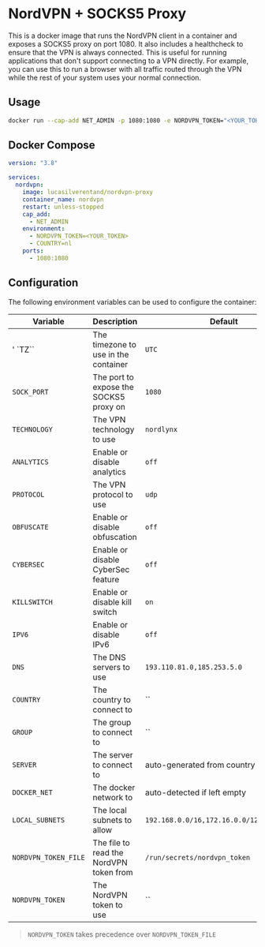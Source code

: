 # NordVPN + SOCKS5 Proxy

This is a docker image that runs the NordVPN client in a container and exposes a SOCKS5 proxy on port 1080. It also includes a healthcheck to ensure that the VPN is always connected. This is useful for running applications that don't support connecting to a VPN directly. For example, you can use this to run a browser with all traffic routed through the VPN while the rest of your system uses your normal connection.

## Usage

```bash
docker run --cap-add NET_ADMIN -p 1080:1080 -e NORDVPN_TOKEN="<YOUR_TOKEN>" -e COUNTRY="nl" -d lucasilverentand/nordvpn-proxy
```

## Docker Compose

```yaml
version: "3.8"

services:
  nordvpn:
    image: lucasilverentand/nordvpn-proxy
    container_name: nordvpn
    restart: unless-stopped
    cap_add:
      - NET_ADMIN
    environment:
      - NORDVPN_TOKEN=<YOUR_TOKEN>
      - COUNTRY=nl
    ports:
      - 1080:1080
```

## Configuration

The following environment variables can be used to configure the container:

| Variable             | Description                             | Default                                   |
| -------------------- | --------------------------------------- | ----------------------------------------- |
| ' `TZ``              | The timezone to use in the container    | `UTC`                                     |
| `SOCK_PORT`          | The port to expose the SOCKS5 proxy on  | `1080`                                    |
| `TECHNOLOGY`         | The VPN technology to use               | `nordlynx`                                |
| `ANALYTICS`          | Enable or disable analytics             | `off`                                     |
| `PROTOCOL`           | The VPN protocol to use                 | `udp`                                     |
| `OBFUSCATE`          | Enable or disable obfuscation           | `off`                                     |
| `CYBERSEC`           | Enable or disable CyberSec feature      | `off`                                     |
| `KILLSWITCH`         | Enable or disable kill switch           | `on`                                      |
| `IPV6`               | Enable or disable IPv6                  | `off`                                     |
| `DNS`                | The DNS servers to use                  | `193.110.81.0,185.253.5.0`                |
| `COUNTRY`            | The country to connect to               | ``                                        |
| `GROUP`              | The group to connect to                 | ``                                        |
| `SERVER`             | The server to connect to                | auto-generated from country + group       |
| `DOCKER_NET`         | The docker network to                   | auto-detected if left empty               |
| `LOCAL_SUBNETS`      | The local subnets to allow              | `192.168.0.0/16,172.16.0.0/12,10.0.0.0/8` |
| `NORDVPN_TOKEN_FILE` | The file to read the NordVPN token from | `/run/secrets/nordvpn_token`              |
| `NORDVPN_TOKEN`      | The NordVPN token to use                | ``                                        |

> `NORDVPN_TOKEN` takes precedence over `NORDVPN_TOKEN_FILE`
